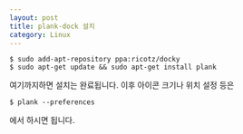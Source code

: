```yaml
---
layout: post
title: plank-dock 설치
category: Linux
---
```


```
$ sudo add-apt-repository ppa:ricotz/docky
$ sudo apt-get update && sudo apt-get install plank
```
여기까지하면 설치는 완료됩니다. 이후 아이콘 크기나 위치 설정 등은
```
$ plank --preferences
```
에서 하시면 됩니다.
